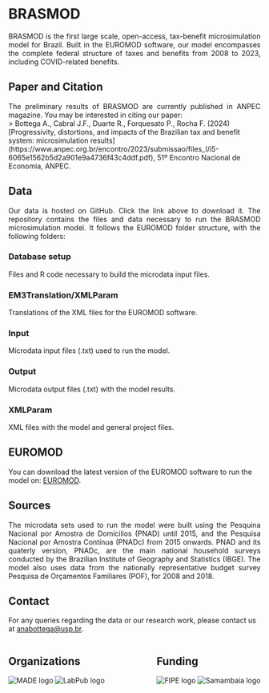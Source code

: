 # BRASMOD    
<div style="text-align: justify;">
    BRASMOD is the first large scale, open-access, tax-benefit microsimulation model for Brazil. Built in the EUROMOD software, our model encompasses the complete federal structure of taxes and benefits from 2008 to 2023, including COVID-related benefits.
</div>

## Paper and Citation
<div style="text-align: justify;">
    The preliminary results of BRASMOD are currently published in ANPEC magazine. You may be interested in citing our paper:
</div>
> Bottega A., Cabral J.F., Duarte R., Forquesato P., Rocha F. (2024) [Progressivity, distortions, and impacts of the Brazilian tax and benefit system: microsimulation results](https://www.anpec.org.br/encontro/2023/submissao/files_I/i5-6065e1562b5d2a901e9a4736f43c4ddf.pdf), 51º Encontro Nacional de Economia, ANPEC.



## Data
<div style="text-align: justify;">
    Our data is hosted on GitHub. Click the link above to download it. The repository contains the files and data necessary to run the BRASMOD microsimulation model. It follows the EUROMOD folder structure, with the following folders:
 </div>

### Database setup
<div style="text-align: justify;">
    Files and R code necessary to build the microdata input files.
</div>

### EM3Translation/XMLParam
<div style="text-align: justify;">
    Translations of the XML files for the EUROMOD software.
</div>

### Input 
<div style="text-align: justify;">
    Microdata input files (.txt) used to run the model.
</div>

### Output
<div style="text-align: justify;">
Microdata output files (.txt) with the model results.
</div>

### XMLParam
<div style="text-align: justify;">
    XML files with the model and general project files.
</div>

## EUROMOD
You can download the latest version of the EUROMOD software to run the model on: [EUROMOD](https://euromod-web.jrc.ec.europa.eu/download-euromod).

## Sources
<div style="text-align: justify;">
    The microdata sets used to run the model were built using the Pesquina Nacional por Amostra de Domícilios (PNAD) until 2015, and the Pesquisa Nacional por Amostra Contínua (PNADc) from 2015 onwards. PNAD and its quaterly version, PNADc, are the main national household surveys conducted by the Brazilian Institute of Geography and Statistics (IBGE). The model also uses data from the nationally representative budget survey Pesquisa de Orçamentos Familiares (POF), for 2008 and 2018.
</div>

## Contact
For any queries regarding the data or our research work, please contact us at <anabottega@usp.br>.



<div style="display: flex; justify-content: space-between;">
    <div>
        <h2>Organizations</h2>
        <img src="docs/assets/made_logo3.png" alt="MADE logo">
        <img src="docs/assets/labpub2.png" alt="LabPub logo">
    </div>
    <div>
        <h2>Funding</h2>
        <img src="docs/assets/fipe_logo_1.png" alt="FIPE logo">
        <img src="docs/assets/samambaia_logo_1.png" alt="Samambaia logo">
    </div>
</div>
